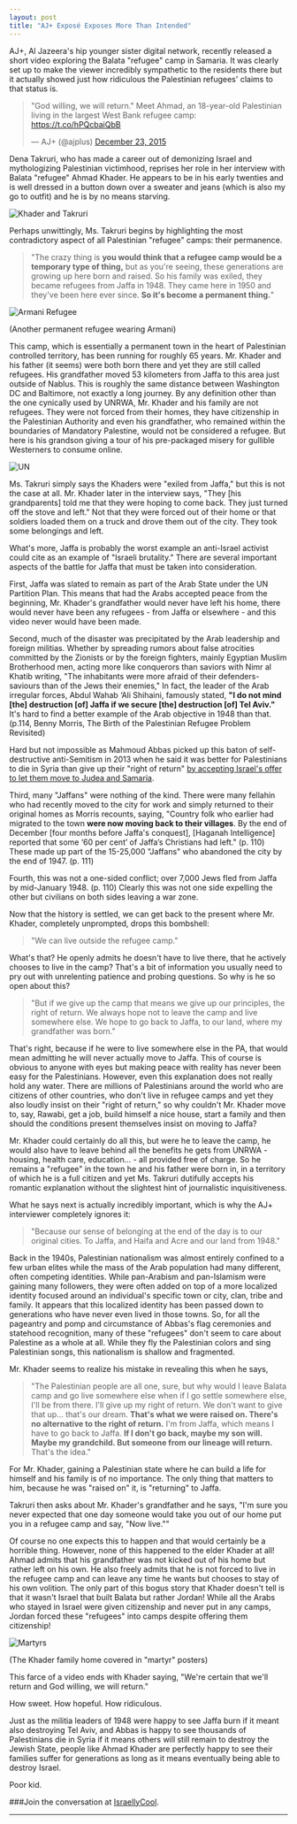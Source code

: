 ```yaml
---
layout: post
title: "AJ+ Exposé Exposes More Than Intended"
---
```


AJ+, Al Jazeera's hip younger sister digital network, recently released a short video exploring the Balata "refugee" camp in Samaria. It was clearly set up to make the viewer incredibly sympathetic to the residents there but it actually showed just how ridiculous the Palestinian refugees' claims to that status is.

<blockquote class="twitter-video" lang="en"><p lang="en" dir="ltr">&quot;God willing, we will return.&quot;&#10;&#10;Meet Ahmad, an 18-year-old Palestinian living in the largest West Bank refugee camp:&#10;<a href="https://t.co/hPQcbaiQbB">https://t.co/hPQcbaiQbB</a></p>&mdash; AJ+ (@ajplus) <a href="https://twitter.com/ajplus/status/679695257596903424">December 23, 2015</a></blockquote>
<script async src="//platform.twitter.com/widgets.js" charset="utf-8"></script>

Dena Takruri, who has made a career out of demonizing Israel and mythologizing Palestinian victimhood, reprises her role in her interview with Balata "refugee" Ahmad Khader. He appears to be in his early twenties and is well dressed in a button down over a sweater and jeans (which is also my go to outfit) and he is by no means starving.

![Khader and Takruri](http://i.imgur.com/IiXJND8.jpg)

Perhaps unwittingly, Ms. Takruri begins by highlighting the most contradictory aspect of all Palestinian "refugee" camps: their permanence.

>"The crazy thing is **you would think that a refugee camp would be a temporary type of thing,** but as you're seeing, these generations are growing up here born and raised. So his family was exiled, they became refugees from Jaffa in 1948. They came here in 1950 and they've been here ever since. **So it's become a permanent thing.**"

![Armani Refugee](http://i.imgur.com/6I7w9zs.jpg)

(Another permanent refugee wearing Armani)

This camp, which is essentially a permanent town in the heart of Palestinian controlled territory, has been running for roughly 65 years. Mr. Khader and his father (it seems) were both born there and yet they are still called refugees. His grandfather moved 53 kilometers from Jaffa to this area just outside of Nablus. This is roughly the same distance between Washington DC and Baltimore, not exactly a long journey. By any definition other than the one cynically used by UNRWA, Mr. Khader and his family are not refugees. They were not forced from their homes, they have citizenship in the Palestinian Authority and even his grandfather, who remained within the boundaries of Mandatory Palestine, would not be considered a refugee. But here is his grandson giving a tour of his pre-packaged misery for gullible Westerners to consume online.

![UN](http://i.imgur.com/C3pY2hg.jpg)

Ms. Takruri simply says the Khaders were "exiled from Jaffa," but this is not the case at all. Mr. Khader later in the interview says, "They [his grandparents] told me that they were hoping to come back. They just turned off the stove and left." Not that they were forced out of their home or that soldiers loaded them on a truck and drove them out of the city. They took some belongings and left.

What's more, Jaffa is probably the worst example an anti-Israel activist could cite as an example of "Israeli brutality." There are several important aspects of the battle for Jaffa that must be taken into consideration.

First, Jaffa was slated to remain as part of the Arab State under the UN Partition Plan. This means that had the Arabs accepted peace from the beginning, Mr. Khader's grandfather would never have left his home, there would never have been any refugees - from Jaffa or elsewhere - and this video never would have been made.

Second, much of the disaster was precipitated by the Arab leadership and foreign militias. Whether by spreading rumors about false atrocities committed by the Zionists or by the foreign fighters, mainly Egyptian Muslim Brotherhood men, acting more like conquerors than saviors with Nimr al Khatib writing, "The inhabitants were more afraid of their defenders-saviours than of the Jews their enemies," In fact, the leader of the Arab irregular forces, Abdul Wahab ‘Ali Shihaini, famously stated, **"I do not mind [the] destruction [of] Jaffa if we secure [the] destruction [of] Tel Aviv."** It's hard to find a better example of the Arab objective in 1948 than that. (p.114, Benny Morris, The Birth of the Palestinian Refugee Problem Revisited)

Hard but not impossible as Mahmoud Abbas picked up this baton of self-destructive anti-Semitism in 2013 when he said it was better for Palestinians to die in Syria than give up their "right of return" [by accepting Israel's offer to let them move to Judea and Samaria](http://www.maannews.com/Content.aspx?id=557940).

Third, many "Jaffans" were nothing of the kind. There were many fellahin who had recently moved to the city for work and simply returned to their original homes as Morris recounts, saying, "Country folk who earlier had migrated to the town **were now moving back to their villages**. By the end of December [four months before Jaffa's conquest], [Haganah Intelligence] reported that some ‘60 per cent’ of Jaffa’s Christians had left." (p. 110) These made up part of the 15-25,000 "Jaffans" who abandoned the city by the end of 1947. (p. 111)

Fourth,  this was not a one-sided conflict; over 7,000 Jews fled from Jaffa by mid-January 1948. (p. 110) Clearly this was not one side expelling the other but civilians on both sides leaving a war zone.

Now that the history is settled, we can get back to the present where Mr. Khader, completely unprompted, drops this bombshell:

>"We can live outside the refugee camp."

What's that? He openly admits he doesn't have to live there, that he actively chooses to live in the camp? That's a bit of information you usually need to pry out with unrelenting patience and probing questions. So why is he so open about this?

>"But if we give up the camp that means we give up our principles, the right of return. We always hope not to leave the camp and live somewhere else. We hope to go back to Jaffa, to our land, where my grandfather was born."

That's right, because if he were to live somewhere else in the PA, that would mean admitting he will never actually move to Jaffa. This of course is obvious to anyone with eyes but making peace with reality has never been easy for the Palestinians. However, even this explanation does not really hold any water. There are millions of Palestinians around the world who are citizens of other countries, who don't live in refugee camps and yet they also loudly insist on their "right of return," so why couldn't Mr. Khader move to, say, Rawabi, get a job, build himself a nice house, start a family and then should the conditions present themselves insist on moving to Jaffa?

Mr. Khader could certainly do all this, but were he to leave the camp, he would also have to leave behind all the benefits he gets from UNRWA - housing, health care, education... - all provided free of charge. So he remains a "refugee" in the town he and his father were born in, in a territory of which he is a full citizen and yet Ms. Takruri dutifully accepts his romantic explanation without the slightest hint of journalistic inquisitiveness.

What he says next is actually incredibly important, which is why the AJ+ interviewer completely ignores it:

>"Because our sense of belonging at the end of the day is to our original cities. To Jaffa, and Haifa and Acre and our land from 1948."

Back in the 1940s, Palestinian nationalism was almost entirely confined to a few urban elites while the mass of the Arab population had many different, often competing identities. While pan-Arabism and pan-Islamism were gaining many followers, they were often added on top of a more localized identity focused around an individual's specific town or city, clan, tribe and family. It appears that this localized identity has been passed down to generations who have never even lived in those towns. So, for all the pageantry and pomp and circumstance of Abbas's flag ceremonies and statehood recognition, many of these "refugees" don't seem to care about Palestine as a whole at all. While they fly the Palestinian colors and sing Palestinian songs, this nationalism is shallow and fragmented.

Mr. Khader seems to realize his mistake in revealing this when he says,

>"The Palestinian people are all one, sure, but why would I leave Balata camp and go live somewhere else when if I go settle somewhere else, I'll be from there. I'll give up my right of return. We don't want to give that up... that's our dream. **That's what we were raised on. There's no alternative to the right of return.** I'm from Jaffa, which means I have to go back to Jaffa. **If I don't go back, maybe my son will. Maybe my grandchild. But someone from our lineage will return.** That's the idea."

For Mr. Khader, gaining a Palestinian state where he can build a life for himself and his family is of no importance. The only thing that matters to him, because he was "raised on" it, is "returning" to Jaffa.

Takruri then asks about Mr. Khader's grandfather and he says, "I'm sure you never expected that one day someone would take you out of our home put you in a refugee camp and say, "Now live.""

Of course no one expects this to happen and that would certainly be a horrible thing. However, none of this happened to the elder Khader at all! Ahmad admits that his grandfather was not kicked out of his home but rather left on his own. He also freely admits that he is not forced to live in the refugee camp and can leave any time he wants but chooses to stay of his own volition. The only part of this bogus story that Khader doesn't tell is that it wasn't Israel that built Balata but rather Jordan! While all the Arabs who stayed in Israel were given citizenship and never put in any camps, Jordan forced these "refugees" into camps despite offering them citizenship!

![Martyrs](http://i.imgur.com/zgWVeAe.jpg)

(The Khader family home covered in "martyr" posters)

This farce of a video ends with Khader saying, "We're certain that we'll return and God willing, we will return."

How sweet. How hopeful. How ridiculous.

Just as the militia leaders of 1948 were happy to see Jaffa burn if it meant also destroying Tel Aviv, and Abbas is happy to see thousands of Palestinians die in Syria if it means others will still remain to destroy the Jewish State, people like Ahmad Khader are perfectly happy to see their families suffer for generations as long as it means eventually being able to destroy Israel.


Poor kid.

###Join the conversation at [IsraellyCool](http://www.israellycool.com/2015/12/25/aj-expose-exposes-more-than-intended/).

____
